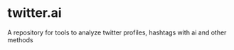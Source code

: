 # twitter.ai
A repository for tools to analyze twitter profiles, hashtags with ai and other methods
